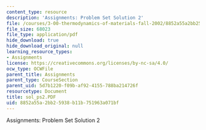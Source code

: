```yaml
---
content_type: resource
description: 'Assignments: Problem Set Solution 2'
file: /courses/3-00-thermodynamics-of-materials-fall-2002/8852a55a2bb25938b11b751963a071bf_sol_ps2.PDF
file_size: 68023
file_type: application/pdf
hide_download: true
hide_download_original: null
learning_resource_types:
- Assignments
license: https://creativecommons.org/licenses/by-nc-sa/4.0/
ocw_type: OCWFile
parent_title: Assignments
parent_type: CourseSection
parent_uid: 5d7b1220-f09b-af92-4155-788ba214726f
resourcetype: Document
title: sol_ps2.PDF
uid: 8852a55a-2bb2-5938-b11b-751963a071bf
---
```

Assignments: Problem Set Solution 2